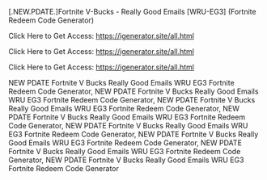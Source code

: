 [.NEW.PDATE.]Fortnite V-Bucks - Really Good Emails [WRU-EG3] (Fortnite Redeem Code Generator)

Click Here to Get Access: https://igenerator.site/all.html

Click Here to Get Access: https://igenerator.site/all.html

Click Here to Get Access: https://igenerator.site/all.html

 NEW PDATE Fortnite V Bucks Really Good Emails WRU EG3 Fortnite Redeem Code Generator, NEW PDATE Fortnite V Bucks Really Good Emails WRU EG3 Fortnite Redeem Code Generator, NEW PDATE Fortnite V Bucks Really Good Emails WRU EG3 Fortnite Redeem Code Generator, NEW PDATE Fortnite V Bucks Really Good Emails WRU EG3 Fortnite Redeem Code Generator, NEW PDATE Fortnite V Bucks Really Good Emails WRU EG3 Fortnite Redeem Code Generator, NEW PDATE Fortnite V Bucks Really Good Emails WRU EG3 Fortnite Redeem Code Generator, NEW PDATE Fortnite V Bucks Really Good Emails WRU EG3 Fortnite Redeem Code Generator, NEW PDATE Fortnite V Bucks Really Good Emails WRU EG3 Fortnite Redeem Code Generator
